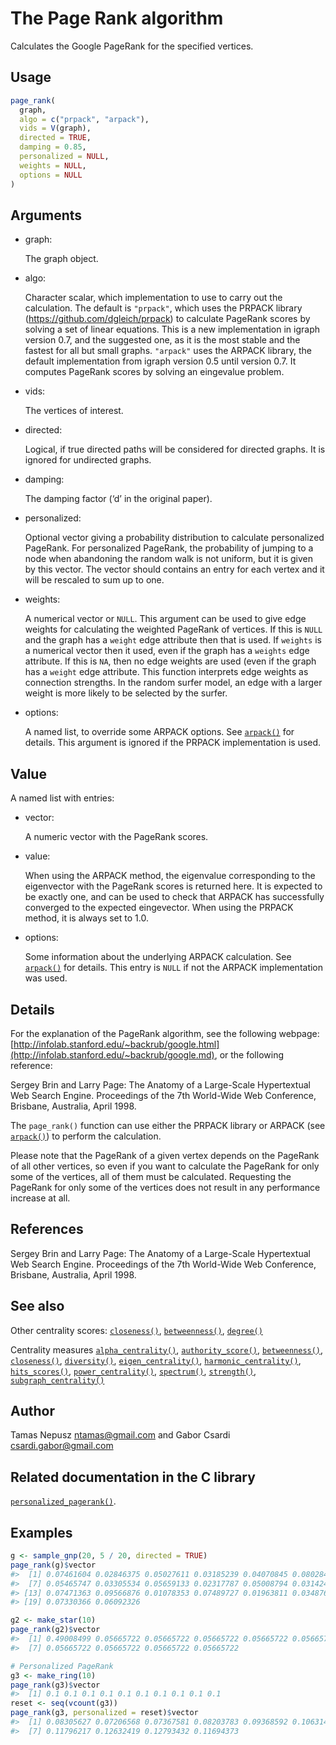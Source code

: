# The Page Rank algorithm

Calculates the Google PageRank for the specified vertices.

## Usage

``` r
page_rank(
  graph,
  algo = c("prpack", "arpack"),
  vids = V(graph),
  directed = TRUE,
  damping = 0.85,
  personalized = NULL,
  weights = NULL,
  options = NULL
)
```

## Arguments

- graph:

  The graph object.

- algo:

  Character scalar, which implementation to use to carry out the
  calculation. The default is `"prpack"`, which uses the PRPACK library
  (<https://github.com/dgleich/prpack>) to calculate PageRank scores by
  solving a set of linear equations. This is a new implementation in
  igraph version 0.7, and the suggested one, as it is the most stable
  and the fastest for all but small graphs. `"arpack"` uses the ARPACK
  library, the default implementation from igraph version 0.5 until
  version 0.7. It computes PageRank scores by solving an eingevalue
  problem.

- vids:

  The vertices of interest.

- directed:

  Logical, if true directed paths will be considered for directed
  graphs. It is ignored for undirected graphs.

- damping:

  The damping factor (‘d’ in the original paper).

- personalized:

  Optional vector giving a probability distribution to calculate
  personalized PageRank. For personalized PageRank, the probability of
  jumping to a node when abandoning the random walk is not uniform, but
  it is given by this vector. The vector should contains an entry for
  each vertex and it will be rescaled to sum up to one.

- weights:

  A numerical vector or `NULL`. This argument can be used to give edge
  weights for calculating the weighted PageRank of vertices. If this is
  `NULL` and the graph has a `weight` edge attribute then that is used.
  If `weights` is a numerical vector then it used, even if the graph has
  a `weights` edge attribute. If this is `NA`, then no edge weights are
  used (even if the graph has a `weight` edge attribute. This function
  interprets edge weights as connection strengths. In the random surfer
  model, an edge with a larger weight is more likely to be selected by
  the surfer.

- options:

  A named list, to override some ARPACK options. See
  [`arpack()`](https://r.igraph.org/reference/arpack.md) for details.
  This argument is ignored if the PRPACK implementation is used.

## Value

A named list with entries:

- vector:

  A numeric vector with the PageRank scores.

- value:

  When using the ARPACK method, the eigenvalue corresponding to the
  eigenvector with the PageRank scores is returned here. It is expected
  to be exactly one, and can be used to check that ARPACK has
  successfully converged to the expected eingevector. When using the
  PRPACK method, it is always set to 1.0.

- options:

  Some information about the underlying ARPACK calculation. See
  [`arpack()`](https://r.igraph.org/reference/arpack.md) for details.
  This entry is `NULL` if not the ARPACK implementation was used.

## Details

For the explanation of the PageRank algorithm, see the following
webpage:
[http://infolab.stanford.edu/~backrub/google.html](http://infolab.stanford.edu/~backrub/google.md),
or the following reference:

Sergey Brin and Larry Page: The Anatomy of a Large-Scale Hypertextual
Web Search Engine. Proceedings of the 7th World-Wide Web Conference,
Brisbane, Australia, April 1998.

The `page_rank()` function can use either the PRPACK library or ARPACK
(see [`arpack()`](https://r.igraph.org/reference/arpack.md)) to perform
the calculation.

Please note that the PageRank of a given vertex depends on the PageRank
of all other vertices, so even if you want to calculate the PageRank for
only some of the vertices, all of them must be calculated. Requesting
the PageRank for only some of the vertices does not result in any
performance increase at all.

## References

Sergey Brin and Larry Page: The Anatomy of a Large-Scale Hypertextual
Web Search Engine. Proceedings of the 7th World-Wide Web Conference,
Brisbane, Australia, April 1998.

## See also

Other centrality scores:
[`closeness()`](https://r.igraph.org/reference/closeness.md),
[`betweenness()`](https://r.igraph.org/reference/betweenness.md),
[`degree()`](https://r.igraph.org/reference/degree.md)

Centrality measures
[`alpha_centrality()`](https://r.igraph.org/reference/alpha_centrality.md),
[`authority_score()`](https://r.igraph.org/reference/hub_score.md),
[`betweenness()`](https://r.igraph.org/reference/betweenness.md),
[`closeness()`](https://r.igraph.org/reference/closeness.md),
[`diversity()`](https://r.igraph.org/reference/diversity.md),
[`eigen_centrality()`](https://r.igraph.org/reference/eigen_centrality.md),
[`harmonic_centrality()`](https://r.igraph.org/reference/harmonic_centrality.md),
[`hits_scores()`](https://r.igraph.org/reference/hits_scores.md),
[`power_centrality()`](https://r.igraph.org/reference/power_centrality.md),
[`spectrum()`](https://r.igraph.org/reference/spectrum.md),
[`strength()`](https://r.igraph.org/reference/strength.md),
[`subgraph_centrality()`](https://r.igraph.org/reference/subgraph_centrality.md)

## Author

Tamas Nepusz <ntamas@gmail.com> and Gabor Csardi
<csardi.gabor@gmail.com>

## Related documentation in the C library

[`personalized_pagerank()`](https://igraph.org/c/html/0.10.17/igraph-Structural.html#igraph_personalized_pagerank).

## Examples

``` r
g <- sample_gnp(20, 5 / 20, directed = TRUE)
page_rank(g)$vector
#>  [1] 0.07461604 0.02846375 0.05027611 0.03185239 0.04070845 0.08028440
#>  [7] 0.05465747 0.03305534 0.05659133 0.02317787 0.05008794 0.03142401
#> [13] 0.07471363 0.09566876 0.01078353 0.07489727 0.01963811 0.03487668
#> [19] 0.07330366 0.06092326

g2 <- make_star(10)
page_rank(g2)$vector
#>  [1] 0.49008499 0.05665722 0.05665722 0.05665722 0.05665722 0.05665722
#>  [7] 0.05665722 0.05665722 0.05665722 0.05665722

# Personalized PageRank
g3 <- make_ring(10)
page_rank(g3)$vector
#>  [1] 0.1 0.1 0.1 0.1 0.1 0.1 0.1 0.1 0.1 0.1
reset <- seq(vcount(g3))
page_rank(g3, personalized = reset)$vector
#>  [1] 0.08305627 0.07206568 0.07367581 0.08203783 0.09368592 0.10631408
#>  [7] 0.11796217 0.12632419 0.12793432 0.11694373
```
